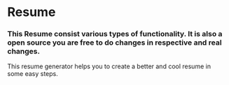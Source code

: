 # Resume
### This Resume consist various types of functionality. It is also a open source you are free to do changes in respective and real changes.
This resume generator helps you to create a better and cool resume in some easy steps.
